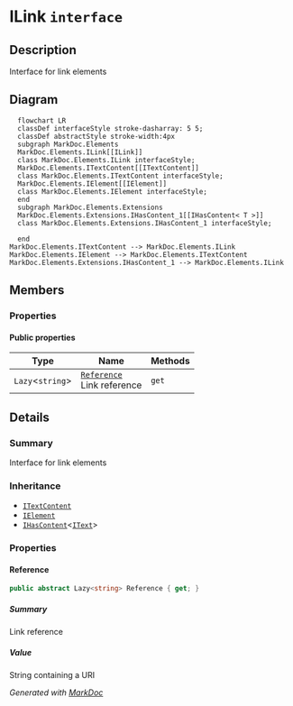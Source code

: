 # ILink `interface`

## Description
Interface for link elements

## Diagram
```mermaid
  flowchart LR
  classDef interfaceStyle stroke-dasharray: 5 5;
  classDef abstractStyle stroke-width:4px
  subgraph MarkDoc.Elements
  MarkDoc.Elements.ILink[[ILink]]
  class MarkDoc.Elements.ILink interfaceStyle;
  MarkDoc.Elements.ITextContent[[ITextContent]]
  class MarkDoc.Elements.ITextContent interfaceStyle;
  MarkDoc.Elements.IElement[[IElement]]
  class MarkDoc.Elements.IElement interfaceStyle;
  end
  subgraph MarkDoc.Elements.Extensions
  MarkDoc.Elements.Extensions.IHasContent_1[[IHasContent< T >]]
  class MarkDoc.Elements.Extensions.IHasContent_1 interfaceStyle;

  end
MarkDoc.Elements.ITextContent --> MarkDoc.Elements.ILink
MarkDoc.Elements.IElement --> MarkDoc.Elements.ITextContent
MarkDoc.Elements.Extensions.IHasContent_1 --> MarkDoc.Elements.ILink
```

## Members
### Properties
#### Public  properties
| Type | Name | Methods |
| --- | --- | --- |
| `Lazy`&lt;`string`&gt; | [`Reference`](markdoc/elements/ILink.md#reference)<br>Link reference | `get` |

## Details
### Summary
Interface for link elements

### Inheritance
 - [
`ITextContent`
](./ITextContent.md)
 - [
`IElement`
](./IElement.md)
 - [`IHasContent`](extensions/IHasContentT.md)&lt;[`IText`](./IText.md)&gt;

### Properties
#### Reference
```csharp
public abstract Lazy<string> Reference { get; }
```
##### Summary
Link reference

##### Value
String containing a URI

*Generated with* [*MarkDoc*](https://github.com/hailstorm75/MarkDoc.Core)
